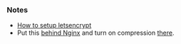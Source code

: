 ### Notes
- [How to setup letsencrypt](https://www.nginx.com/blog/free-certificates-lets-encrypt-and-nginx/)
- Put this [behind Nginx](https://gist.github.com/scr1p7ed/f8b3edfb95280785b823ffde19fa03b2) and turn on compression [there](http://nginx.org/en/docs/http/ngx_http_gzip_module.html).
